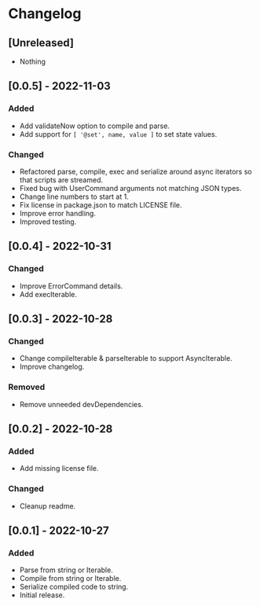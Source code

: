 # Changelog

## [Unreleased]
- Nothing


## [0.0.5] - 2022-11-03
### Added
- Add validateNow option to compile and parse.
- Add support for `[ '@set', name, value ]` to set state values.
### Changed
- Refactored parse, compile, exec and serialize around async iterators so that scripts are streamed.
- Fixed bug with UserCommand arguments not matching JSON types.
- Change line numbers to start at 1.
- Fix license in package.json to match LICENSE file.
- Improve error handling.
- Improved testing.

## [0.0.4] - 2022-10-31
### Changed
- Improve ErrorCommand details.
- Add execIterable.

## [0.0.3] - 2022-10-28
### Changed
- Change compileIterable & parseIterable to support AsyncIterable<string>.
- Improve changelog.
### Removed
- Remove unneeded devDependencies.

## [0.0.2] - 2022-10-28
### Added
- Add missing license file.
### Changed
- Cleanup readme.

## [0.0.1] - 2022-10-27
### Added
- Parse from string or Iterable<string>.
- Compile from string or Iterable<string>.
- Serialize compiled code to string.
- Initial release.
